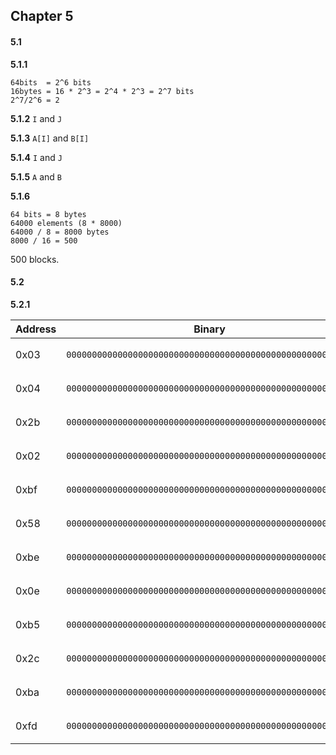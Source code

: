## Chapter 5

#### 5.1

**5.1.1**

```
64bits  = 2^6 bits
16bytes = 16 * 2^3 = 2^4 * 2^3 = 2^7 bits
2^7/2^6 = 2
```

**5.1.2**
`I` and `J`

**5.1.3**
`A[I]` and `B[I]`

**5.1.4**
`I` and `J`

**5.1.5**
`A` and `B`

**5.1.6**

```
64 bits = 8 bytes
64000 elements (8 * 8000)
64000 / 8 = 8000 bytes
8000 / 16 = 500
```

500 blocks.

#### 5.2

**5.2.1**

| Address | Binary                                                     |       Tag        | Index  | Hit? |
| ------- | -----------------------------------------------------------|----------------- | ------ | ---- |
| 0x03    | `00000000000000000000000000000000000000000000000000000000` | `0000 0011 0000` | `0011` | Miss |
| 0x04    | `00000000000000000000000000000000000000000000000000000000` | `0000 0100 0000` | `0100` | Miss |
| 0x2b    | `00000000000000000000000000000000000000000000000000000000` | `0010 1011 0010` | `1011` | Miss |
| 0x02    | `00000000000000000000000000000000000000000000000000000000` | `0000 0010 0000` | `0010` | Miss |
| 0xbf    | `00000000000000000000000000000000000000000000000000000000` | `1011 1111 1011` | `1111` | Miss |
| 0x58    | `00000000000000000000000000000000000000000000000000000000` | `0101 1000 0101` | `1000` | Miss |
| 0xbe    | `00000000000000000000000000000000000000000000000000000000` | `1011 1110 1011` | `1110` | Miss |
| 0x0e    | `00000000000000000000000000000000000000000000000000000000` | `0000 0110 0000` | `0110` | Miss |
| 0xb5    | `00000000000000000000000000000000000000000000000000000000` | `1011 0101 1011` | `0101` | Miss |
| 0x2c    | `00000000000000000000000000000000000000000000000000000000` | `0010 1100 0010` | `1100` | Miss |
| 0xba    | `00000000000000000000000000000000000000000000000000000000` | `1011 1010 1011` | `1010` | Miss |
| 0xfd    | `00000000000000000000000000000000000000000000000000000000` | `1111 1101 1111` | `1101` | Miss |
